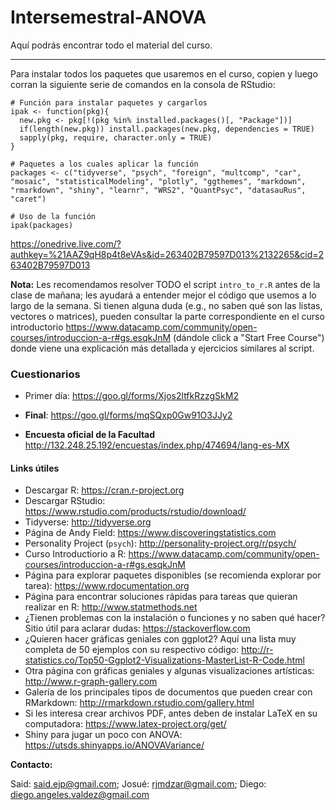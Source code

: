 # Intersemestral-ANOVA

Aquí podrás encontrar todo el material del curso.
***

Para instalar todos los paquetes que usaremos en el curso, copien y luego corran la siguiente serie de comandos en la consola de RStudio:

```
# Función para instalar paquetes y cargarlos
ipak <- function(pkg){
  new.pkg <- pkg[!(pkg %in% installed.packages()[, "Package"])]
  if(length(new.pkg)) install.packages(new.pkg, dependencies = TRUE)
  sapply(pkg, require, character.only = TRUE)
}

# Paquetes a los cuales aplicar la función
packages <- c("tidyverse", "psych", "foreign", "multcomp", "car", "mosaic", "statisticalModeling", "plotly", "ggthemes", "markdown", "rmarkdown", "shiny", "learnr", "WRS2", "QuantPsyc", "datasauRus", "caret")

# Uso de la función
ipak(packages)
```

https://onedrive.live.com/?authkey=%21AAZ9qH8p4t8eVAs&id=263402B79597D013%2132265&cid=263402B79597D013

**Nota:** Les recomendamos resolver TODO el script `intro_to_r.R` antes de la clase de mañana; les ayudará a entender mejor el código que usemos a lo largo de la semana. Si tienen alguna duda (e.g., no saben qué son las listas, vectores o matrices), pueden consultar la parte correspondiente en el curso introductorio https://www.datacamp.com/community/open-courses/introduccion-a-r#gs.esqkJnM (dándole click a "Start Free Course") donde viene una explicación más detallada y ejercicios similares al script.

### Cuestionarios

* Primer día:
https://goo.gl/forms/Xjos2ltfkRzzgSkM2

* **Final**:
https://goo.gl/forms/mqSQxp0Gw91O3JJy2

* **Encuesta oficial de la Facultad**
http://132.248.25.192/encuestas/index.php/474694/lang-es-MX


#### Links útiles

* Descargar R: https://cran.r-project.org
* Descargar RStudio: https://www.rstudio.com/products/rstudio/download/
* Tidyverse: http://tidyverse.org
* Página de Andy Field: https://www.discoveringstatistics.com
* Personality Project (`psych`): http://personality-project.org/r/psych/
* Curso Introductiorio a R: https://www.datacamp.com/community/open-courses/introduccion-a-r#gs.esqkJnM
* Página para explorar paquetes disponibles (se recomienda explorar por tarea): https://www.rdocumentation.org
* Página para encontrar soluciones rápidas para tareas que quieran realizar en R: http://www.statmethods.net
* ¿Tienen problemas con la instalación o funciones y no saben qué hacer? Sitio útil para aclarar dudas: https://stackoverflow.com
* ¿Quieren hacer gráficas geniales con ggplot2? Aquí una lista muy completa de 50 ejemplos con su respectivo código: http://r-statistics.co/Top50-Ggplot2-Visualizations-MasterList-R-Code.html
* Otra página con gráficas geniales y algunas visualizaciones artísticas: http://www.r-graph-gallery.com
* Galería de los principales tipos de documentos que pueden crear con RMarkdown: http://rmarkdown.rstudio.com/gallery.html
* Si les interesa crear archivos PDF, antes deben de instalar LaTeX en su computadora: https://www.latex-project.org/get/
* Shiny para jugar un poco con ANOVA: https://utsds.shinyapps.io/ANOVAVariance/

**Contacto:**

Said: said.ejp@gmail.com; Josué: rjmdzar@gmail.com; Diego: diego.angeles.valdez@gmail.com
